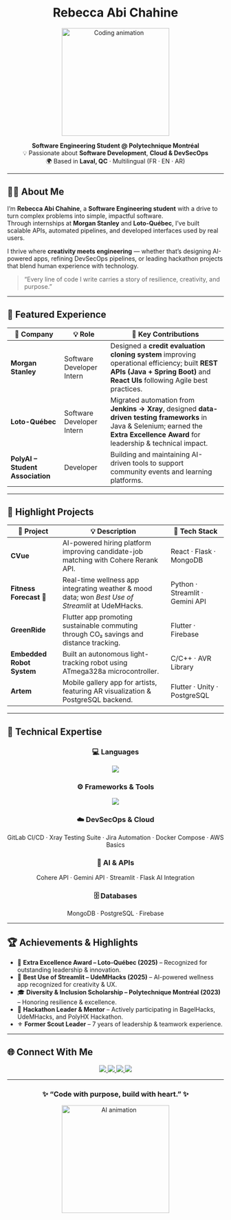 <!-- HERO BANNER -->
<h1 align="center">
 Rebecca Abi Chahine
</h1>

<p align="center">
  <img src="https://media.giphy.com/media/836HiJc7pgzy8iNXCn/giphy.gif" width="250" alt="Coding animation">
</p>

<p align="center">
  <b>Software Engineering Student @ Polytechnique Montréal</b><br>
  💡 Passionate about <b>Software Development</b>, <b>Cloud & DevSecOps</b> <br>
  🌍 Based in <b>Laval, QC</b> · Multilingual (FR · EN · AR)
</p>

---

## 👩‍💻 About Me  

I’m **Rebecca Abi Chahine**, a **Software Engineering student** with a drive to turn complex problems into simple, impactful software.  
Through internships at **Morgan Stanley** and **Loto-Québec**, I’ve built scalable APIs, automated pipelines, and developed interfaces used by real users.  

I thrive where **creativity meets engineering** — whether that’s designing AI-powered apps, refining DevSecOps pipelines, or leading hackathon projects that blend human experience with technology.

> “Every line of code I write carries a story of resilience, creativity, and purpose.”  

---

## 💼 Featured Experience  

| 🏢 Company | 💡 Role | 🧰 Key Contributions |
|-------------|----------|----------------------|
| **Morgan Stanley** | Software Developer Intern | Designed a **credit evaluation cloning system** improving operational efficiency; built **REST APIs (Java + Spring Boot)** and **React UIs** following Agile best practices. |
| **Loto-Québec** | Software Developer Intern | Migrated automation from **Jenkins → Xray**, designed **data-driven testing frameworks** in Java & Selenium; earned the **Extra Excellence Award** for leadership & technical impact. |
| **PolyAI – Student Association** | Developer | Building and maintaining AI-driven tools to support community events and learning platforms. |

---

## 🌟 Highlight Projects  

| 🚀 Project | 💡 Description | 🧰 Tech Stack |
|------------|----------------|---------------|
| **CVue** | AI-powered hiring platform improving candidate-job matching with Cohere Rerank API. | React · Flask · MongoDB |
| **Fitness Forecast 🏅** | Real-time wellness app integrating weather & mood data; won *Best Use of Streamlit* at UdeMHacks. | Python · Streamlit · Gemini API |
| **GreenRide** | Flutter app promoting sustainable commuting through CO₂ savings and distance tracking. | Flutter · Firebase |
| **Embedded Robot System** | Built an autonomous light-tracking robot using ATmega328a microcontroller. | C/C++ · AVR Library |
| **Artem** | Mobile gallery app for artists, featuring AR visualization & PostgreSQL backend. |  Flutter · Unity · PostgreSQL |

---

## 🧠 Technical Expertise  

<div align="center">

### 💻 Languages  
<a href="#"><img src="https://skillicons.dev/icons?i=java,python,cpp,typescript,js,dart,html,css" /></a>

### ⚙️ Frameworks & Tools  
<a href="#"><img src="https://skillicons.dev/icons?i=react,nextjs,flask,spring,docker,selenium,git,gitlab,vscode,figma" /></a>

### ☁️ DevSecOps & Cloud  
GitLab CI/CD · Xray Testing Suite · Jira Automation · Docker Compose · AWS Basics

### 🧠 AI & APIs  
Cohere API · Gemini API · Streamlit · Flask AI Integration  

### 🗄️ Databases  
MongoDB · PostgreSQL · Firebase  

</div>

---

## 🏆 Achievements & Highlights  

- 🥇 **Extra Excellence Award – Loto-Québec (2025)** – Recognized for outstanding leadership & innovation.  
- 🧠 **Best Use of Streamlit – UdeMHacks (2025)** – AI-powered wellness app recognized for creativity & UX.  
- 🎓 **Diversity & Inclusion Scholarship – Polytechnique Montréal (2023)** – Honoring resilience & excellence.  
- 💬 **Hackathon Leader & Mentor** – Actively participating in BagelHacks, UdeMHacks, and PolyHX Hackathon.  
- ⚜️ **Former Scout Leader** – 7 years of leadership & teamwork experience.  

---

## 🌐 Connect With Me  

<p align="center">
  <a href="https://www.linkedin.com/in/rebecca-abi-chahine/" target="_blank">
    <img src="https://img.shields.io/badge/LinkedIn-0077B5?style=for-the-badge&logo=linkedin&logoColor=white" />
  </a>
  <a href="mailto:rebeccaabc16@gmail.com" target="_blank">
    <img src="https://img.shields.io/badge/Email-D14836?style=for-the-badge&logo=gmail&logoColor=white" />
  </a>
  <a href="https://github.com/rebeccaabc16" target="_blank">
    <img src="https://img.shields.io/badge/GitHub-181717?style=for-the-badge&logo=github&logoColor=white" />
  </a>
  <a href="https://discord.com/users/rebeccaac" target="_blank">
    <img src="https://img.shields.io/badge/Discord-5865F2?style=for-the-badge&logo=discord&logoColor=white" />
  </a>
</p>

---

<h3 align="center">✨ “Code with purpose, build with heart.” ✨</h3>

<p align="center">
  <img src="https://media.giphy.com/media/jRf5fsn8G6YaogAWxn/giphy.gif" width="250" alt="AI animation">
</p>

